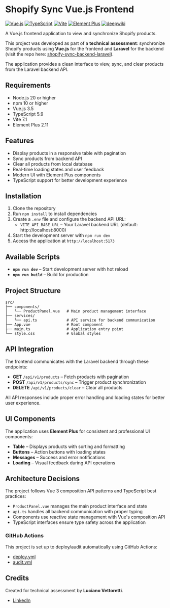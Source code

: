 # Shopify Sync Vue.js Frontend

[![Vue.js](https://img.shields.io/badge/Vue.js-3.5-green)](https://vuejs.org/)
[![TypeScript](https://img.shields.io/badge/TypeScript-5.9-blue)](https://www.typescriptlang.org/)
[![Vite](https://img.shields.io/badge/Vite-7.1-purple)](https://vitejs.dev/)
[![Element Plus](https://img.shields.io/badge/Element%20Plus-2.11-blue)](https://element-plus.org/)
[![deepwiki](https://img.shields.io/badge/deepwiki-article-blue)](https://deepwiki.com/luvittor/shopify-sync-frontend-vue)

A Vue.js frontend application to view and synchronize Shopify products.

This project was developed as part of a **technical assessment**: synchronize Shopify products using **Vue.js** for the frontend and **Laravel** for the backend (visit the repo here: [shopify-sync-backend-laravel](https://github.com/luvittor/shopify-sync-backend-laravel)).

The application provides a clean interface to view, sync, and clear products from the Laravel backend API.

## Requirements

* Node.js 20 or higher
* npm 10 or higher
* Vue.js 3.5
* TypeScript 5.9
* Vite 7.1
* Element Plus 2.11

## Features

* Display products in a responsive table with pagination
* Sync products from backend API
* Clear all products from local database
* Real-time loading states and user feedback
* Modern UI with Element Plus components
* TypeScript support for better development experience

## Installation

1. Clone the repository
2. Run `npm install` to install dependencies
3. Create a `.env` file and configure the backend API URL:
   * `VITE_API_BASE_URL` – Your Laravel backend URL (default: http://localhost:8000)
4. Start the development server with `npm run dev`
5. Access the application at `http://localhost:5173`

## Available Scripts

* **`npm run dev`** – Start development server with hot reload
* **`npm run build`** – Build for production

## Project Structure

```
src/
├── components/
│   └── ProductPanel.vue   # Main product management interface
├── services/
│   └── api.ts             # API service for backend communication
├── App.vue                # Root component
├── main.ts                # Application entry point
└── style.css              # Global styles
```

## API Integration

The frontend communicates with the Laravel backend through these endpoints:

* **GET** `/api/v1/products` – Fetch products with pagination
* **POST** `/api/v1/products/sync` – Trigger product synchronization
* **DELETE** `/api/v1/products/clear` – Clear all products

All API responses include proper error handling and loading states for better user experience.

## UI Components

The application uses **Element Plus** for consistent and professional UI components:

* **Table** – Displays products with sorting and formatting
* **Buttons** – Action buttons with loading states
* **Messages** – Success and error notifications
* **Loading** – Visual feedback during API operations

## Architecture Decisions

The project follows Vue 3 composition API patterns and TypeScript best practices:

* `ProductPanel.vue` manages the main product interface and state
* `api.ts` handles all backend communication with proper typing
* Components use reactive state management with Vue's composition API
* TypeScript interfaces ensure type safety across the application

### GitHub Actions

This project is set up to deploy/audit automatically using GitHub Actions:
* [deploy.yml](.github/workflows/deploy.yml)
* [audit.yml](.github/workflows/audit.yml)

## Credits

Created for technical assessment by **Luciano Vettoretti**.

* [LinkedIn](https://www.linkedin.com/in/luvittor/)